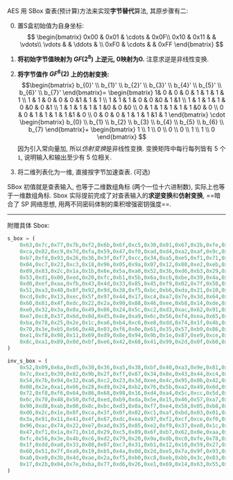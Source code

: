 AES 用 SBox 查表(预计算)方法来实现**字节替代**算法, 其原步骤有二:

0. 置S盒初始值为自身坐标:
$$
\begin{bmatrix}
0x00 & 0x01 & \cdots & 0x0F\\
0x10 &  0x11 & & \vdots\\
\vdots & & \ddots & \\
0xF0 & \cdots & & 0xFF
\end{bmatrix}
$$

1. **将初始字节值映射为 $GF(2^{8})$ 上逆元, 0映射为0.** 注意求逆是非线性变换.

2. **将字节值作 $GF^{8}(2)$ 上的仿射变换:**
$$\begin{bmatrix}
b_{0}'  \\ b_{1}'  \\ b_{2}'  \\ b_{3}' \\ b_{4}' \\ b_{5}' \\ b_{6}' \\ b_{7}'
\end{bmatrix}=
\begin{bmatrix}
1& 0 & 0 & 0 & 1 & 1 & 1 & 1 \\
1 & 1 & 0 & 0 & 0 &1 & 1 & 1 \\
1 & 1 & 1 & 0 & 0 &0 & 1  &1 \\
1 & 1 & 1 & 1 & 0 &0 & 0 &1 \\
1 & 1 & 1 & 1 & 1 &0 & 0 &0  \\
0 & 1 & 1 & 1 & 1 & 1 &0 & 0 \\
0 & 0 & 1 & 1 & 1 & 1 &1 & 0  \\
0 & 0 & 0 & 1 & 1 & 1 &1 & 1
\end{bmatrix} \cdot
\begin{bmatrix}
b_{0} \\ b_{1}  \\ b_{2}  \\ b_{3} \\ b_{4} \\ b_{5} \\ b_{6} \\ b_{7}
\end{bmatrix}+
\begin{bmatrix}
1 \\ 1  \\ 0  \\ 0 \\ 0 \\ 1 \\ 1 \\ 0
\end{bmatrix}
$$
因为引入常向量加, 所以*仿射变换*是非线性变换. 变换矩阵中每行每列皆有 5 个 `1`, 说明输入和输出至少有 5 位相关. 

4. 将二维列表化为一维, 直接按字节加速查表. (可选)

SBox 初值就是查表输入, 也等于二维数组角标 (两个一位十六进制数), 实际上也等于一维数组角标. Sbox 实际提前完成了对查表输入的**求逆变换**和**仿射变换**, ==暗合了 SP 网络思想, 用两不同密码体制的乘积增强密钥强度==.

***

附赠具体 Sbox:
```python
s_box = (
	0x63,0x7c,0x77,0x7b,0xf2,0x6b,0x6f,0xc5,0x30,0x01,0x67,0x2b,0xfe,0xd7,0xab,0x76,
	0xca,0x82,0xc9,0x7d,0xfa,0x59,0x47,0xf0,0xad,0xd4,0xa2,0xaf,0x9c,0xa4,0x72,0xc0,
	0xb7,0xfd,0x93,0x26,0x36,0x3f,0xf7,0xcc,0x34,0xa5,0xe5,0xf1,0x71,0xd8,0x31,0x15,
	0x04,0xc7,0x23,0xc3,0x18,0x96,0x05,0x9a,0x07,0x12,0x80,0xe2,0xeb,0x27,0xb2,0x75,
	0x09,0x83,0x2c,0x1a,0x1b,0x6e,0x5a,0xa0,0x52,0x3b,0xd6,0xb3,0x29,0xe3,0x2f,0x84,
	0x53,0xd1,0x00,0xed,0x20,0xfc,0xb1,0x5b,0x6a,0xcb,0xbe,0x39,0x4a,0x4c,0x58,0xcf,
	0xd0,0xef,0xaa,0xfb,0x43,0x4d,0x33,0x85,0x45,0xf9,0x02,0x7f,0x50,0x3c,0x9f,0xa8,
	0x51,0xa3,0x40,0x8f,0x92,0x9d,0x38,0xf5,0xbc,0xb6,0xda,0x21,0x10,0xff,0xf3,0xd2,
	0xcd,0x0c,0x13,0xec,0x5f,0x97,0x44,0x17,0xc4,0xa7,0x7e,0x3d,0x64,0x5d,0x19,0x73,
	0x60,0x81,0x4f,0xdc,0x22,0x2a,0x90,0x88,0x46,0xee,0xb8,0x14,0xde,0x5e,0x0b,0xdb,
	0xe0,0x32,0x3a,0x0a,0x49,0x06,0x24,0x5c,0xc2,0xd3,0xac,0x62,0x91,0x95,0xe4,0x79,
	0xe7,0xc8,0x37,0x6d,0x8d,0xd5,0x4e,0xa9,0x6c,0x56,0xf4,0xea,0x65,0x7a,0xae,0x08,
	0xba,0x78,0x25,0x2e,0x1c,0xa6,0xb4,0xc6,0xe8,0xdd,0x74,0x1f,0x4b,0xbd,0x8b,0x8a,
	0x70,0x3e,0xb5,0x66,0x48,0x03,0xf6,0x0e,0x61,0x35,0x57,0xb9,0x86,0xc1,0x1d,0x9e,
	0xe1,0xf8,0x98,0x11,0x69,0xd9,0x8e,0x94,0x9b,0x1e,0x87,0xe9,0xce,0x55,0x28,0xdf,
	0x8c,0xa1,0x89,0x0d,0xbf,0xe6,0x42,0x68,0x41,0x99,0x2d,0x0f,0xb0,0x54,0xbb,0x16
)

inv_s_box = (
	0x52,0x09,0x6a,0xd5,0x30,0x36,0xa5,0x38,0xbf,0x40,0xa3,0x9e,0x81,0xf3,0xd7,0xfb,
	0x7c,0xe3,0x39,0x82,0x9b,0x2f,0xff,0x87,0x34,0x8e,0x43,0x44,0xc4,0xde,0xe9,0xcb,
	0x54,0x7b,0x94,0x32,0xa6,0xc2,0x23,0x3d,0xee,0x4c,0x95,0x0b,0x42,0xfa,0xc3,0x4e,
	0x08,0x2e,0xa1,0x66,0x28,0xd9,0x24,0xb2,0x76,0x5b,0xa2,0x49,0x6d,0x8b,0xd1,0x25,
	0x72,0xf8,0xf6,0x64,0x86,0x68,0x98,0x16,0xd4,0xa4,0x5c,0xcc,0x5d,0x65,0xb6,0x92,
	0x6c,0x70,0x48,0x50,0xfd,0xed,0xb9,0xda,0x5e,0x15,0x46,0x57,0xa7,0x8d,0x9d,0x84,
	0x90,0xd8,0xab,0x00,0x8c,0xbc,0xd3,0x0a,0xf7,0xe4,0x58,0x05,0xb8,0xb3,0x45,0x06,
	0xd0,0x2c,0x1e,0x8f,0xca,0x3f,0x0f,0x02,0xc1,0xaf,0xbd,0x03,0x01,0x13,0x8a,0x6b,
	0x3a,0x91,0x11,0x41,0x4f,0x67,0xdc,0xea,0x97,0xf2,0xcf,0xce,0xf0,0xb4,0xe6,0x73,
	0x96,0xac,0x74,0x22,0xe7,0xad,0x35,0x85,0xe2,0xf9,0x37,0xe8,0x1c,0x75,0xdf,0x6e,
	0x47,0xf1,0x1a,0x71,0x1d,0x29,0xc5,0x89,0x6f,0xb7,0x62,0x0e,0xaa,0x18,0xbe,0x1b,
	0xfc,0x56,0x3e,0x4b,0xc6,0xd2,0x79,0x20,0x9a,0xdb,0xc0,0xfe,0x78,0xcd,0x5a,0xf4,
	0x1f,0xdd,0xa8,0x33,0x88,0x07,0xc7,0x31,0xb1,0x12,0x10,0x59,0x27,0x80,0xec,0x5f,
	0x60,0x51,0x7f,0xa9,0x19,0xb5,0x4a,0x0d,0x2d,0xe5,0x7a,0x9f,0x93,0xc9,0x9c,0xef,
	0xa0,0xe0,0x3b,0x4d,0xae,0x2a,0xf5,0xb0,0xc8,0xeb,0xbb,0x3c,0x83,0x53,0x99,0x61,
	0x17,0x2b,0x04,0x7e,0xba,0x77,0xd6,0x26,0xe1,0x69,0x14,0x63,0x55,0x21,0x0c,0x7d
)
```
